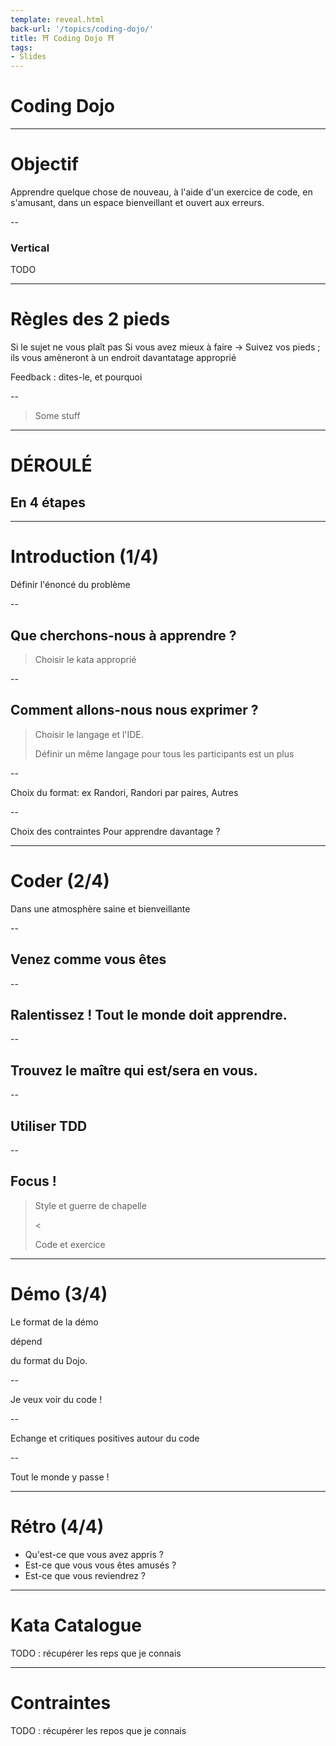 ```yaml
---
template: reveal.html
back-url: '/topics/coding-dojo/'
title: ⛩️ Coding Dojo ⛩️
tags:
- Slides
---
```


<!-- .slide: data-background="assets/images/dojo.jpg" -->
# Coding Dojo

---

# Objectif

Apprendre quelque chose de nouveau, à l'aide d'un exercice de code, en s'amusant, dans un espace bienveillant et ouvert aux erreurs.

--

### Vertical

TODO

---

# Règles des 2 pieds

Si le sujet ne vous plaît pas
Si vous avez mieux à faire
-> Suivez vos pieds ; ils vous amèneront à un endroit davantatage approprié

Feedback : dites-le, et pourquoi


--

> Some stuff

---

# DÉROULÉ
## En 4 étapes

---

# Introduction (1/4)

Définir l'énoncé du problème

--

## Que cherchons-nous à apprendre ?

> Choisir le kata approprié

--

## Comment allons-nous nous exprimer ?

> Choisir le langage et l'IDE.
> 
> Définir un même langage pour tous les participants est un plus

--

Choix du format: ex Randori, Randori par paires, Autres

--

Choix des contraintes Pour apprendre davantage ?

---

# Coder (2/4)

Dans une atmosphère saine et bienveillante

--

## Venez comme vous êtes

--

## Ralentissez ! Tout le monde doit apprendre.

--

## Trouvez le maître qui est/sera en vous.

--

## Utiliser TDD

--

## Focus !

> Style et guerre de chapelle
>
><
>
> Code et exercice

---

# Démo (3/4)

Le format de la démo

dépend

du format du Dojo.

--

Je veux voir du code !

--

Echange et critiques positives autour du code

--

Tout le monde y passe !

---

# Rétro (4/4)

* Qu'est-ce que vous avez appris ?
* Est-ce que vous vous êtes amusés ?
* Est-ce que vous reviendrez ?

---

# Kata Catalogue

TODO : récupérer les reps que je connais

---

# Contraintes

TODO : récupérer les repos que je connais